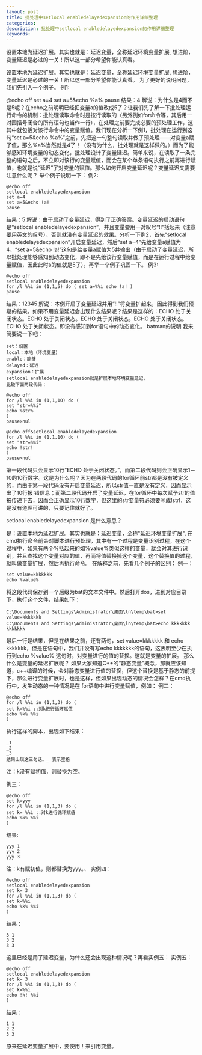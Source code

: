 ```yaml
---
layout: post
title: 批处理中setlocal enabledelayedexpansion的作用详细整理
categories:
description: 批处理中setlocal enabledelayedexpansion的作用详细整理
keywords:
---
```


设置本地为延迟扩展。其实也就是：延迟变量，全称延迟环境变量扩展, 想进阶，变量延迟是必过的一关！所以这一部分希望你能认真看。

设置本地为延迟扩展。其实也就是：延迟变量，全称延迟环境变量扩展, 想进阶，变量延迟是必过的一关！所以这一部分希望你能认真看。
为了更好的说明问题，我们先引入一个例子。
例1:

@echo off
set a=4
set a=5&echo %a%
pause
结果：4
解说：为什么是4而不是5呢？在echo之前明明已经把变量a的值改成5了？让我们先了解一下批处理运行命令的机制：批处理读取命令时是按行读取的（另外例如for命令等，其后用一对圆括号闭合的所有语句也当作一行），在处理之前要完成必要的预处理工作，这其中就包括对该行命令中的变量赋值。我们现在分析一下例1，批处理在运行到这句“set a=5&echo %a%”之前，先把这一句整句读取并做了预处理——对变量a赋了值，那么%a%当然就是4了！（没有为什么，批处理就是这样做的。）而为了能够感知环境变量的动态变化，批处理设计了变量延迟。简单来说，在读取了一条完整的语句之后，不立即对该行的变量赋值，而会在某个单条语句执行之前再进行赋值，也就是说“延迟”了对变量的赋值。那么如何开启变量延迟呢？变量延迟又需要注意什么呢？
举个例子说明一下：
例2:
```
@echo off
setlocal enabledelayedexpansion
set a=4
set a=5&echo !a!
pause
```
结果：5
解说：由于启动了变量延迟，得到了正确答案。变量延迟的启动语句是“setlocal enabledelayedexpansion”，并且变量要用一对叹号“!!”括起来（注意要用英文的叹号），否则就没有变量延迟的效果。分析一下例2，首先“setlocal enabledelayedexpansion”开启变量延迟，然后“set a=4”先给变量a赋值为4，“set a=5&echo !a!”这句是给变量a赋值为5并输出（由于启动了变量延迟，所以批处理能够感知到动态变化，即不是先给该行变量赋值，而是在运行过程中给变量赋值，因此此时a的值就是5了）。再举一个例子巩固一下。
例3:
```
@echo off
setlocal enabledelayedexpansion
for /l %%i in (1,1,5) do ( set a=%%i echo !a! )
pause
```
结果：12345
解说：本例开启了变量延迟并用“!!”将变量扩起来，因此得到我们预期的结果。如果不用变量延迟会出现什么结果呢？结果是这样的：ECHO 处于关闭状态。ECHO 处于关闭状态。ECHO 处于关闭状态。ECHO 处于关闭状态。ECHO 处于关闭状态。即没有感知到for语句中的动态变化。
batman的说明
我来简要说一下吧：
```
set：设置
local：本地（环境变量）
enable：能够
delayed：延迟
expansion：扩展
setlocal enabledelayedexpansion就是扩展本地环境变量延迟，
比较下面两段代码：
```
```
@echo off
for /l %%i in (1,1,10) do (
set "str=%%i"
echo %str%
)
pause>nul

@echo off&setlocal enabledelayedexpansion
for /l %%i in (1,1,10) do (
set "str=%%i"
echo !str!
)
pause>nul
```
第一段代码只会显示10行“ECHO 处于关闭状态。”，而第二段代码则会正确显示1－10的10行数字。这是为什么呢？因为在两段代码的for循环前str都是没有被定义的，而由于第一段代码没有开启变量延迟，所以str值一直是没有定义，因而显示出了10行报
错信息；而第二段代码开启了变量延迟，在for循环中每次赋予str的值被传递下去，因而会正确显示10行数字，但这里的str变量符必须要写成!str!，这是没有道理可讲的，只要记住就好了。

setlocal enabledelayedexpansion 是什么意思？

是：设置本地为延迟扩展。其实也就是：延迟变量，全称"延迟环境变量扩展",
在cmd执行命令前会对脚本进行预处理，其中有一个过程是变量识别过程，在这个过程中，如果有两个%括起来的如%value%类似这样的变量，就会对其进行识别，并且查找这个变量对应的值，再而将值替换掉这个变量，这个替换值的过程,就叫做变量扩展，然后再执行命令。
在解释之前，先看几个例子的区别：
例一：
```
set value=kkkkkkk
echo %value%
```
将这段代码保存到一个后缀为bat的文本文件中。然后打开dos，进到对应目录下，执行这个文件，结果如下：
```
C:\Documents and Settings\Administrator\桌面\ln\temp\bat>set value=kkkkkkk
C:\Documents and Settings\Administrator\桌面\ln\temp\bat>echo kkkkkkk
kkkkkkk
```
最后一行是结果，但是在结果之前，还有两句，set value=kkkkkkk 和 echo kkkkkkk，但是在语句中，我们并没有写echo kkkkkkk的语句，这表明至少在执行到echo %value% 这句时，对变量进行的值的替换。这就是变量的扩展。
那么什么是变量的延迟扩展呢？
如果大家知道C++的“静态变量”概念，那就应该知道，c++编译的时候，会对静态变量进行值的替换，但这个替换是基于静态的前提下，那么进行变量扩展时，也是这样，但如果出现动态的情况会怎样？在cmd执行中，发生动态的一种情况是在 for语句中进行变量赋值，例如：
例二：
```
@echo off
for /l %%i in (1,1,3) do (
set k=%%i ::对k进行循环赋值
echo %k% %%i
)
```
执行这样的脚本，出现如下结果：
```
_1
_2
_3
结果出现这三句话。_ 表示空格
```
注：k没有赋初值，则替换为空。

例三：
```
@echo off
set k=yyy
for /l %%i in (1,1,3) do (
set k= %%i ::对k进行循环赋值
echo %k% %%i
)
```
结果:
```
yyy 1
yyy 2
yyy 3
```
注：k有赋初值，则都替换为yyy。、
实例四：
```
@echo off
setlocal enabledelayedexpansion
set k= 3
for /l %%i in (1,1,3) do (
set k=%%i
echo %k% %%i
)
```

结果：
```
3 1
3 2
3 3
```
这里已经是用了延迟变量，为什么还会出现这种情况呢？再看实例五：
实例五：
```
@echo off
setlocal enabledelayedexpansion
set k= 3
for /l %%i in (1,1,3) do (
set k=%%i
echo !k! %%i
)
```
结果：
```
1 1
2 2
3 3
```
原来在延迟变量扩展中，要使用！来引用变量。
